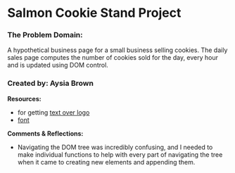 # Salmon Cookie Stand Project
### The Problem Domain:
A hypothetical business page for a small business selling cookies. The daily sales page computes the number of cookies sold for the day, every hour and is updated using DOM control. 

### Created by: Aysia Brown

**Resources:**
- for getting [text over logo](https://www.w3schools.com/howto/howto_css_image_text.asp)
- [font](https://fonts.google.com/specimen/Lobster?preview.text=Seattle%27s+Salmon+Cookies&preview.text_type=custom&sidebar.open=true&selection.family=Lobster)

**Comments & Reflections:**
- Navigating the DOM tree was incredibly confusing, and I needed to make individual functions to help with every part of navigating the tree when it came to creating new elements and appending them. 